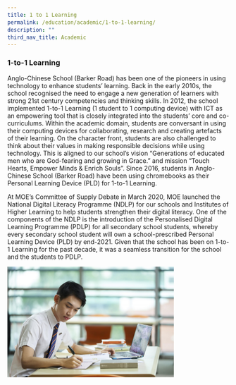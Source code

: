 ```yaml
---
title: 1 to 1 Learning
permalink: /education/academic/1-to-1-learning/
description: ""
third_nav_title: Academic
---
```

### **1-to-1 Learning**
Anglo-Chinese School (Barker Road) has been one of the pioneers in using technology to enhance students’ learning. Back in the early 2010s, the school recognised the need to engage a new generation of learners with strong 21st century competencies and thinking skills. In 2012, the school implemented 1-to-1 Learning (1 student to 1 computing device) with ICT as an empowering tool that is closely integrated into the students’ core and co-curriculums. Within the academic domain, students are conversant in using their computing devices for collaborating, research and creating artefacts of their learning. On the character front, students are also challenged to think about their values in making responsible decisions while using technology. This is aligned to our school’s vision “Generations of educated men who are God-fearing and growing in Grace.” and mission “Touch Hearts, Empower Minds & Enrich Souls”. Since 2016, students in Anglo-Chinese School (Barker Road) have been using chromebooks as their Personal Learning Device (PLD) for 1-to-1 Learning.

At MOE’s Committee of Supply Debate in March 2020, MOE launched the National Digital Literacy Programme (NDLP) for our schools and Institutes of Higher Learning to help students strengthen their digital literacy. One of the components of the NDLP is the introduction of the Personalised Digital Learning Programme (PDLP) for all secondary school students, whereby every secondary school student will own a school-prescribed Personal Learning Device (PLD) by end-2021. Given that the school has been on 1-to-1 Learning for the past decade, it was a seamless transition for the school and the students to PDLP.

<img src="/images/1to1learning.jpg" style="width:75%">
